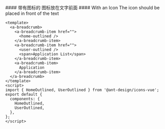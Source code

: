 <cn>
  #### 带有图标的
  图标放在文字前面
</cn>

<us>
 #### With an Icon
 The icon should be placed in front of the text
</us>

```vue
<template>
  <a-breadcrumb>
    <a-breadcrumb-item href="">
      <home-outlined />
    </a-breadcrumb-item>
    <a-breadcrumb-item href="">
      <user-outlined />
      <span>Application List</span>
    </a-breadcrumb-item>
    <a-breadcrumb-item>
      Application
    </a-breadcrumb-item>
  </a-breadcrumb>
</template>
<script>
import { HomeOutlined, UserOutlined } from '@ant-design/icons-vue';
export default {
  components: {
    HomeOutlined,
    UserOutlined,
  },
};
</script>
```
